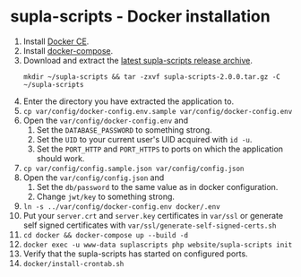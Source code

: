 # supla-scripts - Docker installation

1. Install [Docker CE](https://docs.docker.com/engine/installation/).
1. Install [docker-compose](https://docs.docker.com/compose/install/).
1. Download and extract the [latest supla-scripts release archive](https://github.com/fracz/supla-scripts/releases/latest).
   ```
   mkdir ~/supla-scripts && tar -zxvf supla-scripts-2.0.0.tar.gz -C ~/supla-scripts 
   ```
1. Enter the directory you have extracted the application to.
1. `cp var/config/docker-config.env.sample var/config/docker-config.env`
1. Open the `var/config/docker-config.env` and 
   1. Set the `DATABASE_PASSWORD` to something strong.
   1. Set the `UID` to your current user's UID acquired with `id -u`.
   1. Set the `PORT_HTTP` and `PORT_HTTPS` to ports on which the application should work.
1. `cp var/config/config.sample.json var/config/config.json`
1. Open the `var/config/config.json` and
   1. Set the `db/password` to the same value as in docker configuration.
   1. Change `jwt/key` to something strong.
1. `ln -s ../var/config/docker-config.env docker/.env`
1. Put your `server.crt` and `server.key` certificates in `var/ssl` or generate self signed certificates with `var/ssl/generate-self-signed-certs.sh`
1. `cd docker && docker-compose up --build -d`
1. `docker exec -u www-data suplascripts php website/supla-scripts init`
1. Verify that the supla-scripts has started on configured ports.
1. `docker/install-crontab.sh`
